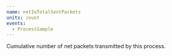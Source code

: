 ```yaml
---
name: netIoTotalSentPackets
units: count
events:
  - ProcessSample
---
```


Cumulative number of net packets transmitted by this process.